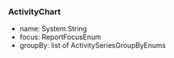 ### ActivityChart
- name: System.String
- focus: ReportFocusEnum
- groupBy: list of ActivitySeriesGroupByEnums
